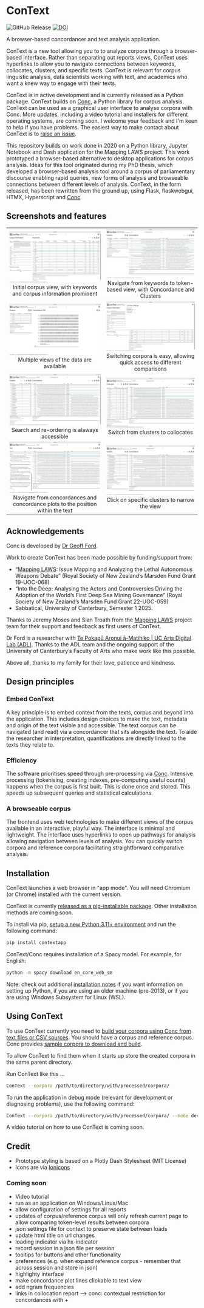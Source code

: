 # ConText

![GitHub Release](https://img.shields.io/github/v/release/polsci/ConText) [![DOI](https://zenodo.org/badge/DOI/10.5281/zenodo.16360951.svg)](https://zenodo.org/doi/10.5281/zenodo.16360951)

A browser-based concordancer and text analysis application.  

ConText is a new tool allowing you to to analyze corpora through a browser-based interface. Rather than separating out reports views, ConText uses hyperlinks to allow you to navigate connections between keywords, collocates, clusters, and specific texts. ConText is relevant for corpus linguistic analysis, data scientists working with text, and academics who want a knew way to engage with their texts. 

ConText is in active development and is currently released as a Python package. ConText builds on [Conc](https://github.com/polsci/conc), a Python library for corpus analysis. ConText can be used as a graphical user interface to analyse corpora with Conc. More updates, including a video tutorial and installers for different operating systems, are coming soon. I welcome your feedback and I'm keen to help if you have problems. The easiest way to make contact about ConText is to [raise an issue](https://github.com/polsci/ConText/issues/new).

This repository builds on work done in 2020 on a Python library, Jupyter Notebook and Dash application for the Mapping LAWS project. This work prototyped a browser-based alternative to desktop applications for corpus analysis. Ideas for this tool originated during my PhD thesis, which developed a browser-based analysis tool around a corpus of parliamentary discourse enabling rapid queries, new forms of analysis and browseable connections between different levels of analysis. ConText, in the form released, has been rewritten from the ground up, using Flask, flaskwebgui, HTMX, Hyperscript and [Conc](https://geoffford.nz/conc/). 

## Screenshots and features

| | |
|:-------------------------:|:-------------------------:|
|<img alt="Initial corpus view, with keywords and corpus information prominent" src="https://github.com/polsci/ConText/blob/main/assets/01-corpus-keyness-and-info.png?raw=true">  Initial corpus view, with keywords and corpus information prominent |  <img alt="Navigate from keywords to token-based view, with Concordance and Clusters" src="https://github.com/polsci/ConText/blob/main/assets/02-from-keywords-to-concordance.png?raw=true"> Navigate from keywords to token-based view, with Concordance and Clusters |
|<img alt="Multiple views of the data are available" src="https://github.com/polsci/ConText/blob/main/assets/03-switch-views-concordance-plot.png?raw=true">  Multiple views of the data are available |  <img alt="Switching corpora is easy, allowing quick access to different comparisons" src="https://github.com/polsci/ConText/blob/main/assets/04-switch-corpora.png?raw=true"> Switching corpora is easy, allowing quick access to different comparisons|
|<img alt="Search and re-ordering is alaways accessible" src="https://github.com/polsci/ConText/blob/main/assets/05-searching-for-economy.png?raw=true">  Search and re-ordering is alaways accessible |  <img alt="Switch from clusters to collocates" src="https://github.com/polsci/ConText/blob/main/assets/06-switch-to-view-collocates.png?raw=true"> Switch from clusters to collocates|
|<img alt="Navigate from concordances and concordance plots to the position within the text" src="https://github.com/polsci/ConText/blob/main/assets/07-navigate-the-texts.png?raw=true">  Navigate from concordances and concordance plots to the position within the text |  <img alt="Click on specific clusters to narrow the view" src="https://github.com/polsci/ConText/blob/main/assets/08-narrow-and-focus.png?raw=true"> Click on specific clusters to narrow the view|

## Acknowledgements

Conc is developed by [Dr Geoff Ford](https://geoffford.nz/).

Work to create ConText has been made possible by
funding/support from:

- “[Mapping LAWS](https://mappinglaws.net/): Issue Mapping and Analyzing the Lethal Autonomous
  Weapons Debate” (Royal Society of New Zealand’s Marsden Fund Grant
  19-UOC-068)  
- “Into the Deep: Analysing the Actors and Controversies Driving the
  Adoption of the World’s First Deep Sea Mining Governance” (Royal
  Society of New Zealand’s Marsden Fund Grant 22-UOC-059)
- Sabbatical, University of Canterbury, Semester 1 2025.

Thanks to Jeremy Moses and Sian Troath from the [Mapping LAWS](https://mappinglaws.net/) project 
team for their support and feedback as first users of ConText.

Dr Ford is a researcher with [Te Pokapū Aronui ā-Matihiko \| UC Arts
Digital Lab (ADL)](https://artsdigitallab.canterbury.ac.nz/). Thanks to
the ADL team and the ongoing support of the University of Canterbury’s
Faculty of Arts who make work like this possible.  

Above all, thanks to my family for their love, patience and kindness.

## Design principles

### Embed ConText

A key principle is to embed context from the texts, corpus and beyond into the application. This includes design choices to make the text, metadata and origin of the text visible and accessible. The text corpus can be navigated (and read) via a concordancer that sits alongside the text. To aide the researcher in interpretation, quantifications are directly linked to the texts they relate to. 

### Efficiency

The software prioritises speed through pre-processing via [Conc](https://github.com/polsci/conc). Intensive processing (tokenising, creating indexes, pre-computing useful counts) happens when the corpus is first built. This is done once and stored. This speeds up subsequent queries and statistical calculations. 

### A browseable corpus

The frontend uses web technologies to make different views of the corpus available in an interactive, playful way. The interface is minimal and lightweight. The interface uses hyperlinks to open up pathways for analysis allowing navigation between levels of analysis. You can quickly switch corpora and reference corpora facilitating straightforward comparative analysis.

## Installation

ConText launches a web browser in "app mode". You will need Chromium (or Chrome) installed with the current version.  

ConText is currently [released as a pip-installable package](https://pypi.org/project/contextapp/). Other installation methods are coming soon.  

To install via pip, [setup a new Python 3.11+ environment](https://github.com/polsci/ConText/blob/main/installation.md#python-setup) and run the following command:  

```bash
pip install contextapp
```

ConText/Conc requires installation of a Spacy model. For example, for English:  

```bash
python -m spacy download en_core_web_sm
```

Note: check out additional [installation notes](https://github.com/polsci/ConText/blob/main/installation.md) if you want information on setting up Python, if you are using an older machine (pre-2013), or if you are using Windows Subsystem for Linux (WSL).

## Using ConText

To use ConText currently you need to [build your corpora using Conc from text files or CSV sources](https://geoffford.nz/conc/tutorials/recipes.html). You should have a corpus and reference corpus. Conc provides [sample corpora to download and build](https://geoffford.nz/conc/api/corpora.html#build-sample-corpora).  

To allow ConText to find them when it starts up store the created corpora in the same parent directory.  

Run ConText like this ...  

```bash
ConText --corpora /path/to/directory/with/processed/corpora/
```

To run the application in debug mode (relevant for development or diagnosing problems), use the following command:   

```bash
ConText --corpora /path/to/directory/with/processed/corpora/ --mode development
```

A video tutorial on how to use ConText is coming soon.  

## Credit

- Prototype styling is based on a Plotly Dash Stylesheet (MIT License)  
- Icons are via [Ionicons](https://ionic.io/ionicons)  

### Coming soon

- Video tutorial  
- run as an application on Windows/Linux/Mac  
- allow configuration of settings for all reports  
- updates of corpus/reference corpus will only refresh current page to allow comparing token-level results between corpora  
- json settings file for context to preserve state between loads  
- update html title on url changes  
- loading indicator via hx-indicator  
- record session in a json file per session  
- tooltips for buttons and other functionality  
- preferences (e.g. when expand reference corpus - remember that across session and store in json)  
- highlighty interface  
- make concordance plot lines clickable to text view
- add ngram frequencies
- links in collocation report --> conc: contextual restriction for concordances with +

